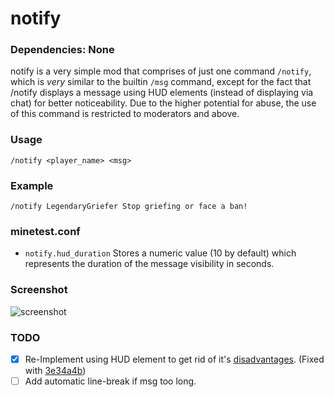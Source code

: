 # notify

### Dependencies: None

notify is a very simple mod that comprises of just one command `/notify`, which is _very_ similar to the builtin `/msg` command, except for the fact that /notify displays a message using HUD elements (instead of displaying via chat) for better noticeability. Due to the higher potential for abuse, the use of this command is restricted to moderators and above.

### Usage
`/notify <player_name> <msg>`

### Example
`/notify LegendaryGriefer Stop griefing or face a ban!`

### minetest.conf
- `notify.hud_duration`
Stores a numeric value (10 by default) which represents the duration of the message visibility in seconds.

### Screenshot
![screenshot](https://raw.githubusercontent.com/ClobberXD/notify/master/screenshot.png)

### TODO
- [x] Re-Implement using HUD element to get rid of it's [disadvantages](https://forum.minetest.net/viewtopic.php?p=317428#p317428). (Fixed with [3e34a4b](https://github.com/ClobberXD/notify/commit/3e34a4b7ce640f8e739979c472be47a3a352fae0))
- [ ] Add automatic line-break if msg too long.
